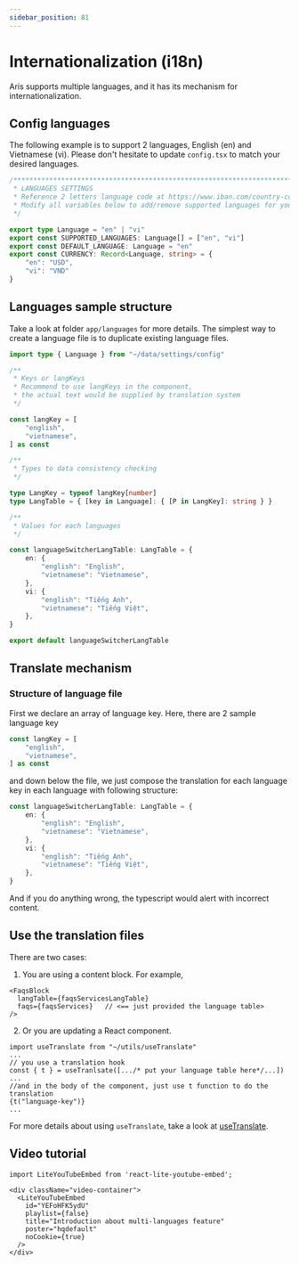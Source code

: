 ```yaml
---
sidebar_position: 81
---
```


# Internationalization (i18n)

Aris supports multiple languages, and it has its mechanism for internationalization.

## Config languages

The following example is to support 2 languages, English (en) and Vietnamese (vi). Please don't hesitate to update `config.tsx` to match your desired languages.

```ts title="/app/data/settings/config.tsx"
/******************************************************************************
 * LANGUAGES SETTINGS
 * Reference 2 letters language code at https://www.iban.com/country-codes
 * Modify all variables below to add/remove supported languages for your site
 */

export type Language = "en" | "vi"
export const SUPPORTED_LANGUAGES: Language[] = ["en", "vi"]
export const DEFAULT_LANGUAGE: Language = "en"
export const CURRENCY: Record<Language, string> = {
	"en": "USD",
	"vi": "VND"
}
```

## Languages sample structure

Take a look at folder `app/languages` for more details. The simplest way to create a language file is to duplicate existing language files.

```ts title="/app/languages/languageSwitcherLangTable.ts"
import type { Language } from "~/data/settings/config"

/**
 * Keys or langKeys
 * Recommend to use langKeys in the component,
 * the actual text would be supplied by translation system
 */

const langKey = [
	"english",
	"vietnamese",
] as const

/**
 * Types to data consistency checking
 */

type LangKey = typeof langKey[number]
type LangTable = { [key in Language]: { [P in LangKey]: string } }

/**
 * Values for each languages
 */

const languageSwitcherLangTable: LangTable = {
	en: {
		"english": "English",
		"vietnamese": "Vietnamese",
	},
	vi: {
		"english": "Tiếng Anh",
		"vietnamese": "Tiếng Việt",
	},
}

export default languageSwitcherLangTable
```

## Translate mechanism

### Structure of language file

First we declare an array of language key. Here, there are 2 sample language key

```ts
const langKey = [
	"english",
	"vietnamese",
] as const
```

and down below the file, we just compose the translation for each language key in each language with following structure:

```ts
const languageSwitcherLangTable: LangTable = {
	en: {
		"english": "English",
		"vietnamese": "Vietnamese",
	},
	vi: {
		"english": "Tiếng Anh",
		"vietnamese": "Tiếng Việt",
	},
}
```

And if you do anything wrong, the typescript would alert with incorrect content.

## Use the translation files

There are two cases:

1. You are using a content block. For example,

  ```tsx
  <FaqsBlock
    langTable={faqsServicesLangTable}
    faqs={faqsServices}   // <== just provided the language table>
  />
  ```

2. Or you are updating a React component.

  ```tsx
  import useTranslate from "~/utils/useTranslate"
  ...
  // you use a translation hook
  const { t } = useTranlsate([.../* put your language table here*/...])
  ...
  //and in the body of the component, just use t function to do the translation
  {t("language-key")}
  ...
  ```

  For more details about using `useTranslate`, take a look at [useTranslate](../advanced-guides/useTranslate).

  
## Video tutorial

```mdx-code-block
import LiteYouTubeEmbed from 'react-lite-youtube-embed';

<div className="video-container">
  <LiteYouTubeEmbed
    id="YEFoHFK5ydU"
    playlist={false}
    title="Introduction about multi-languages feature"
    poster="hqdefault"
    noCookie={true}
  />
</div>
```